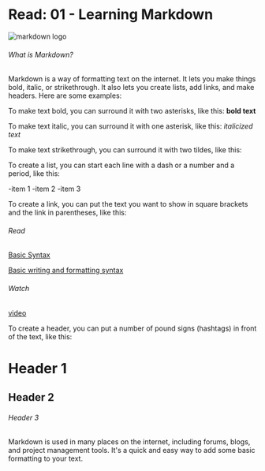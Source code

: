 # Read: 01 - Learning Markdown

![markdown logo](https://user-images.githubusercontent.com/122304970/211465371-a7ccb81f-3b27-46da-b396-ab59c117ccd7.png)

###### What is Markdown?

Markdown is a way of formatting text on the internet. It lets you make things bold, italic, or strikethrough. It also lets you create lists, add links, and make headers. Here are some examples:

To make text bold, you can surround it with two asterisks, like this: **bold text**

To make text italic, you can surround it with one asterisk, like this: *italicized text*

To make text strikethrough, you can surround it with two tildes, like this:

To create a list, you can start each line with a dash or a number and a period, like this:

-item 1
-item 2
-item 3

To create a link, you can put the text you want to show in square brackets and the link in parentheses, like this: 

###### Read
[Basic Syntax](https://www.markdownguide.org/basic-syntax/)

[Basic writing and formatting syntax](https://docs.github.com/en/get-started/writing-on-github/getting-started-with-writing-and-formatting-on-github/basic-writing-and-formatting-syntax)

###### Watch

[video](https://pages.github.com/)

To create a header, you can put a number of pound signs (hashtags) in front of the text, like this:

# Header 1

## Header 2

###### Header 3

Markdown is used in many places on the internet, including forums, blogs, and project management tools. It's a quick and easy way to add some basic formatting to your text.
